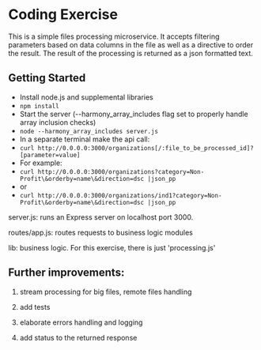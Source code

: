 Coding Exercise
===============

This is a simple files processing microservice. It accepts filtering parameters based on data columns in the file as well as a directive to order the result.
The result of the processing is returned as a json formatted text.

Getting Started
---------------
* Install node.js and supplemental libraries
* `npm install`
* Start the server (--harmony_array_includes flag set to properly handle array inclusion checks)
* `node --harmony_array_includes server.js`
* In a separate terminal make the api call: 
* `curl http://0.0.0.0:3000/organizations[/:file_to_be_processed_id]?[parameter=value]`
* For example:
* `curl http://0.0.0.0:3000/organizations?category=Non-Profit\&orderby=name\&direction=dsc |json_pp`
* or
* `curl http://0.0.0.0:3000/organizations/ind1?category=Non-Profit\&orderby=name\&direction=dsc |json_pp`


server.js: runs an Express server on localhost port 3000.

routes/app.js: routes requests to business logic modules

lib: business logic. For this exercise, there is just 'processing.js' 


Further improvements:
--------------------

1. stream processing for big files, remote files handling 

2. add tests 

3. elaborate errors handling and logging

4. add status to the returned response 
